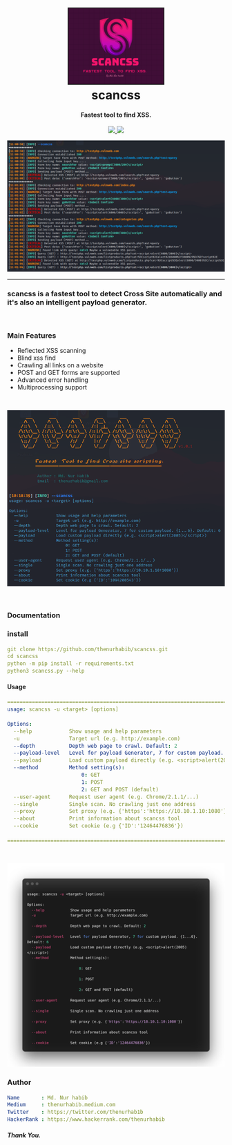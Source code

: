 <h1 align="center">
  <br>
  <a  href="https://github.com/thenurhabib/scancss"><img src="./img/logo.png" width="220px" border="2px" ></a>
  <br>
  scancss
  <br>
</h1>

<h4 align="center">Fastest tool to find XSS.</h4>

<p align="center">
  <a href="https://github.com/thenurhabib/scancss/releases">
    <img src="https://img.shields.io/github/release/thenurhabib/scancss.svg">
  </a>
  <a href="https://travis-ci.com/thenurhabib/scancss">
    <img src="https://img.shields.io/travis/com/thenurhabib/scancss.svg">
  </a>
  
</p>

![multiple xss](./img/ss2.png)

<hr>

### scancss is a fastest tool to detect Cross Site automatically and it's also an intelligent payload generator.

<br>

### Main Features
- Reflected XSS scanning
- Blind xss find
- Crawling all links on a website
- POST and GET forms are supported
- Advanced error handling
- Multiprocessing support

<br>

![multiple xss](./img/ss1.png)

<br>


### Documentation
### install
```yaml
git clone https://github.com/thenurhabib/scancss.git
cd scancss
python -m pip install -r requirements.txt
python3 scancss.py --help
```


#### Usage

```yaml
======================================================================== 
usage: scancss -u <target> [options]

Options:
  --help            Show usage and help parameters
  -u                Target url (e.g. http://example.com)                                                      
  --depth           Depth web page to crawl. Default: 2                                                       
  --payload-level   Level for payload Generator, 7 for custom payload. {1...6}. Default: 6                    
  --payload         Load custom payload directly (e.g. <script>alert(2005)</script>)                          
  --method          Method setting(s):                                                                        
                        0: GET                                                                                
                        1: POST                                                                               
                        2: GET and POST (default)                                                             
  --user-agent      Request user agent (e.g. Chrome/2.1.1/...)                                                
  --single          Single scan. No crawling just one address                                                 
  --proxy           Set proxy (e.g. {'https':'https://10.10.1.10:1080'})                                      
  --about           Print information about scancss tool                                                      
  --cookie          Set cookie (e.g {'ID':'12464476836'})                                                      
                                                                                                              
========================================================================                                                                                               
```
<br>

![multiple xss](./img/ss3.png)

### Author
```yaml
Name       : Md. Nur habib
Medium     : thenurhabib.medium.com
Twitter    : https://twitter.com/thenurhab1b
HackerRank : https://www.hackerrank.com/thenurhabib

```

##### Thank You.
